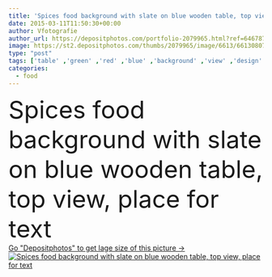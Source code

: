 ```yaml
---
title: 'Spices food background with slate on blue wooden table, top view, place for text'
date: 2015-03-11T11:50:30+00:00
author: Vfotografie
author_url: https://depositphotos.com/portfolio-2079965.html?ref=64678756
image: https://st2.depositphotos.com/thumbs/2079965/image/6613/66130807/api_thumb_450.jpg?forcejpeg=true
type: "post"
tags: ['table' ,'green' ,'red' ,'blue' ,'background' ,'view' ,'design' ,'stone' ,'fresh' ,'leaf' ,'abstract' ,'leaves' ,'food' ,'kitchen' ,'wooden' ,'cooking' ,'recipe' ,'black' ,'dark' ,'card' ,'frame' ,'rustic' ,'herbs' ,'star' ,'pepper' ,'hot' ,'text' ,'gourmet' ,'rosemary' ,'aromatic' ,'display' ,'culinary' ,'bay' ,'surface' ,'dried' ,'bunch' ,'top' ,'ingredients' ,'assorted' ,'spice' ,'chili' ,'seasoning' ,'spices' ,'place' ,'slate' ,'Oregano' ,'condiments' ,'overhead' ,'peppercorns' ,'anise' ]
categories: 
  - food
---
```

<div aling="center">
            <font size="60"> Spices food background with slate on blue wooden table, top view, place for text</font>   
</div>
<div>
    <a href='https://depositphotos.com/66130807/stock-photo-spices-food-background-with-slate.html?ref=64678756' target=_blank > Go "Depositphotos" to get lage size of this picture ->
        <img href='https://depositphotos.com/66130807/stock-photo-spices-food-background-with-slate.html?ref=64678756' src='https://st2.depositphotos.com/2079965/6613/i/950/depositphotos_66130807-stock-photo-spices-food-background-with-slate.jpg?forcejpeg=true' alt='Spices food background with slate on blue wooden table, top view, place for text' >
    </a>
</div>
